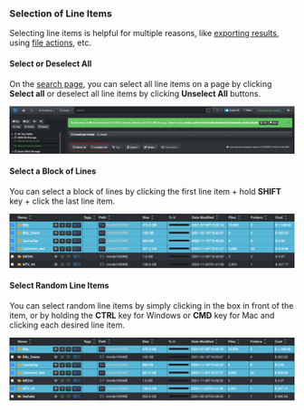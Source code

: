 <p id="item_selection"></p>

### Selection of Line Items

Selecting line items is helpful for multiple reasons, like [exporting results](#export), using [file actions](#file_action), etc.

#### Select or Deselect All

On the [search page](#results_pane), you can select all line items on a page by clicking **Select all** or deselect all line items by clicking  **Unselect All** buttons.

<img src="images/select_unselect_all.png" width="">

#### Select a Block of Lines

You can select a block of lines by clicking the first line item + hold  **SHIFT**  key + click the last line item.

![Image: Select Block of Lines](images/image_file_search_line_items_selection_block.png)

#### Select Random Line Items

You can select random line items by simply clicking in the box in front of the item, or by holding the  **CTRL**  key for Windows or  **CMD**  key for Mac and clicking each desired line item.

![Image: Select Random Lines](images/image_file_search_line_items_selection_random.png)

